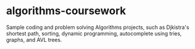 # algorithms-coursework
Sample coding and problem solving Algorithms projects, such as Djkistra's shortest path, sorting, dynamic programming, autocomplete using tries, graphs, and AVL trees.
